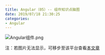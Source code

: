 ```yaml
---
title: Angular（05）-- 组件知识点脑图
date: 2019/07/18 21:30:25
categories:
- Angular
---
```


![Angular组件.png](https://github.com/woshidasusu/Doc/blob/master/%E8%84%91%E5%9B%BE/%E5%89%8D%E7%AB%AF/Angular%E7%BB%84%E4%BB%B6.png)

注：若图片无法显示，可移步至该平台查看[本文章](https://www.cnblogs.com/dasusu/p/11557428.html)